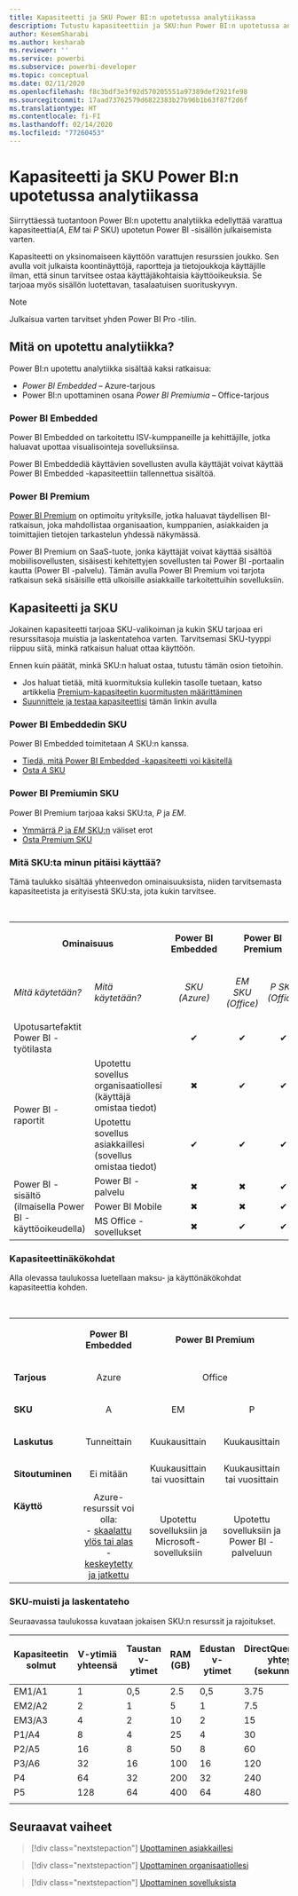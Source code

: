 ```yaml
---
title: Kapasiteetti ja SKU Power BI:n upotetussa analytiikassa
description: Tutustu kapasiteettiin ja SKU:hun Power BI:n upotetussa analytiikassa.
author: KesemSharabi
ms.author: kesharab
ms.reviewer: ''
ms.service: powerbi
ms.subservice: powerbi-developer
ms.topic: conceptual
ms.date: 02/11/2020
ms.openlocfilehash: f8c3bdf3e3f92d570205551a97389def2921fe98
ms.sourcegitcommit: 17aad73762579d6822383b27b96b1b63f87f2d6f
ms.translationtype: HT
ms.contentlocale: fi-FI
ms.lasthandoff: 02/14/2020
ms.locfileid: "77260453"
---
```

# <a name="capacity-and-skus-in-power-bi-embedded-analytics"></a>Kapasiteetti ja SKU Power BI:n upotetussa analytiikassa

Siirryttäessä tuotantoon Power BI:n upotettu analytiikka edellyttää varattua kapasiteettia(*A*, *EM* tai *P* SKU) upotetun Power BI -sisällön julkaisemista varten.

Kapasiteetti on yksinomaiseen käyttöön varattujen resurssien joukko. Sen avulla voit julkaista koontinäyttöjä, raportteja ja tietojoukkoja käyttäjille ilman, että sinun tarvitsee ostaa käyttäjäkohtaisia käyttöoikeuksia. Se tarjoaa myös sisällön luotettavan, tasalaatuisen suorituskyvyn.

>[!NOTE]
>Julkaisua varten tarvitset yhden Power BI Pro -tilin.

## <a name="what-is-embedded-analytics"></a>Mitä on upotettu analytiikka?

Power BI:n upotettu analytiikka sisältää kaksi ratkaisua:
* *Power BI Embedded* – Azure-tarjous
* Power BI:n upottaminen osana *Power BI Premiumia* – Office-tarjous

### <a name="power-bi-embedded"></a>Power BI Embedded

Power BI Embedded on tarkoitettu ISV-kumppaneille ja kehittäjille, jotka haluavat upottaa visualisointeja sovelluksiinsa.

Power BI Embeddediä käyttävien sovellusten avulla käyttäjät voivat käyttää Power BI Embedded -kapasiteettiin tallennettua sisältöä.

### <a name="power-bi-premium"></a>Power BI Premium

[Power BI Premium](../service-premium-what-is.md) on optimoitu yrityksille, jotka haluavat täydellisen BI-ratkaisun, joka mahdollistaa organisaation, kumppanien, asiakkaiden ja toimittajien tietojen tarkastelun yhdessä näkymässä.

Power BI Premium on SaaS-tuote, jonka käyttäjät voivat käyttää sisältöä mobiilisovellusten, sisäisesti kehitettyjen sovellusten tai Power BI -portaalin kautta (Power BI -palvelu). Tämän avulla Power BI Premium voi tarjota ratkaisun sekä sisäisille että ulkoisille asiakkaille tarkoitettuihin sovelluksiin.

## <a name="capacity-and-skus"></a>Kapasiteetti ja SKU

Jokainen kapasiteetti tarjoaa SKU-valikoiman ja kukin SKU tarjoaa eri resurssitasoja muistia ja laskentatehoa varten. Tarvitsemasi SKU-tyyppi riippuu siitä, minkä ratkaisun haluat ottaa käyttöön.

Ennen kuin päätät, minkä SKU:n haluat ostaa, tutustu tämän osion tietoihin.
* Jos haluat tietää, mitä kuormituksia kullekin tasolle tuetaan, katso artikkelia [Premium-kapasiteetin kuormitusten määrittäminen](../service-admin-premium-workloads.md)
* [Suunnittele ja testaa kapasiteettisi](../service-premium-capacity-optimize.md#testing-approaches) tämän linkin avulla

### <a name="power-bi-embedded-skus"></a>Power BI Embeddedin SKU

Power BI Embedded toimitetaan *A* SKU:n kanssa.
* [Tiedä, mitä Power BI Embedded -kapasiteetti voi käsitellä](https://powerbi.microsoft.com/blog/power-bi-developer-community-june-july-update/#Capacity-Plan)
* [Osta *A* SKU](../service-admin-premium-purchase.md#purchase-a-skus-for-testing-and-other-scenarios)

### <a name="power-bi-premium-skus"></a>Power BI Premiumin SKU

Power BI Premium tarjoaa kaksi SKU:ta, *P* ja *EM*.
* [Ymmärrä *P* ja *EM* SKU:n](../service-premium-what-is.md#subscriptions-and-licensing) väliset erot
* [Osta Premium SKU](../service-admin-premium-purchase.md)

### <a name="which-sku-should-i-use"></a>Mitä SKU:ta minun pitäisi käyttää?

Tämä taulukko sisältää yhteenvedon ominaisuuksista, niiden tarvitsemasta kapasiteetista ja erityisestä SKU:sta, jota kukin tarvitsee. 

</br>
<table>
<col width="20%">
<col width="20%">
<col width="20%">
<col width="20%">
<col width="20%">
<tbody>
<tr>
<td style="text-align: center"; colspan="2"><p><b>Ominaisuus</b></p></td>
<td style="text-align: center">
<p><b>Power BI Embedded</b></p>
</td>
<td style="text-align: center"; colspan="2">
<p><b>Power BI Premium</b></p>
</td>
</tr>
<tr>
<td><p><em>Mitä käytetään?</em><p></td>
<td><p><em>Mitä käytetään?</em><p></td>
<td style="text-align: center"><p><em>SKU</br>(Azure)</em></p></td>
<td style="text-align: center"><p><em>EM SKU</br>(Office)</em></p></td>
<td style="text-align: center"><p><em>P SKU</br>(Office)</em></p></td>
</tr>
<tr>
<td>Upotusartefaktit Power BI -työtilasta</td>
<td>
</td>
<td style="text-align: center">✔</td>
<td style="text-align: center">✔</td>
<td style="text-align: center">✔</td>
</tr>
<tr>
<td rowspan="2">Power BI -raportit</td>
<td>Upotettu sovellus organisaatiollesi</br>(käyttäjä omistaa tiedot)</td>
<td style="text-align: center">✖</td>
<td style="text-align: center">✔</td>
<td style="text-align: center">✔</td>
</tr>
<tr>
<td>Upotettu sovellus asiakkaillesi</br>(sovellus omistaa tiedot)</td>
<td style="text-align: center">✔</td>
<td style="text-align: center">✔</td>
<td style="text-align: center">✔</td>
</tr>
<tr>
<td rowspan="3">Power BI -sisältö<br>(ilmaisella Power BI -käyttöoikeudella)</td>
<td>Power BI -palvelu</td>
<td style="text-align: center">✖</td>
<td style="text-align: center">✖</td>
<td style="text-align: center">✔</td>
</tr>
<tr>
<td>Power BI Mobile</td>
<td style="text-align: center">✖</td>
<td style="text-align: center">✖</td>
<td style="text-align: center">✔</td>
</tr>
<tr>
<td>MS Office -sovellukset</td>
<td style="text-align: center">✖</td>
<td style="text-align: center">✔</td>
<td style="text-align: center">✔</td>
</tr>
</tbody>
</table>

### <a name="capacity-considerations"></a>Kapasiteettinäkökohdat

Alla olevassa taulukossa luetellaan maksu- ja käyttönäkökohdat kapasiteettia kohden.

</br>
<table>
<tbody>
<tr>
<td></td>
<td style="text-align: center;"><p><strong>Power BI Embedded</strong></p></td>
<td style="text-align: center;" colspan="2"><p><strong>Power BI Premium</strong></p></td>
</tr>
<tr>
<td><p><strong>Tarjous</strong></p></td>
<td style="text-align: center;"><p>Azure</p></td>
<td style="text-align: center;" colspan="2"><p>Office</p></td>
</tr>
<tr>
<td><p><strong>SKU</strong></p></td>
<td style="text-align: center;"><p>A</p></td>
<td style="text-align: center;"><p>EM</p></td>
<td style="text-align: center;"><p>P</p></td>
</tr>
<tr>
<td><p><strong>Laskutus</strong></td>
<td style="text-align: center;">Tunneittain</td>
<td style="text-align: center;">Kuukausittain</td>
<td style="text-align: center;">Kuukausittain</td>
</tr>
<tr>
<td><p><strong>Sitoutuminen</strong></td>
<td style="text-align: center;">Ei mitään</td>
<td style="text-align: center;">Kuukausittain tai vuosittain</td>
<td style="text-align: center;">Kuukausittain tai vuosittain</td>
</tr>
<tr>
<td valign="top"><p><strong>Käyttö</strong></td>
<td style="text-align: center;">Azure-resurssit voi olla:</br>- <a href="azure-pbie-scale-capacity.md">skaalattu ylös tai alas</a></br>- <a href="azure-pbie-pause-start.md">keskeytetty ja jatkettu</a>
</td>
<td style="text-align: center;">Upotettu sovelluksiin ja</br> Microsoft-sovelluksiin</td>
<td style="text-align: center;">Upotettu sovelluksiin ja</br> Power BI -palveluun</td>
</tr>
</tbody>
</table>

### <a name="sku-memory-and-computing-power"></a>SKU-muisti ja laskentateho

Seuraavassa taulukossa kuvataan jokaisen SKU:n resurssit ja rajoitukset.

| Kapasiteetin solmut | V-ytimiä yhteensä | Taustan v-ytimet | RAM (GB) | Edustan v-ytimet | DirectQuery/live-yhteys (sekunnissa) | Mallin uudelleen latauksen parallelisointi |
| --- | --- | --- | --- | --- | --- | --- |
| EM1/A1 | 1 | 0,5 | 2.5 | 0,5 | 3.75 | 1 |
| EM2/A2 | 2 | 1 | 5 | 1 | 7.5 | 2 |
| EM3/A3 | 4 | 2 | 10 | 2 | 15 | 3 |
| P1/A4 | 8 | 4 | 25 | 4 | 30 | 6 |
| P2/A5 | 16 | 8 | 50 | 8 | 60 | 12 |
| P3/A6 | 32 | 16 | 100 | 16 | 120 | 24 |
| P4 | 64 | 32 | 200 | 32 | 240 | 48 |
| P5 | 128 | 64 | 400 | 64 | 480 | 96 |
| | | | | | | |

## <a name="next-steps"></a>Seuraavat vaiheet

> [!div class="nextstepaction"]
>[Upottaminen asiakkaillesi](embed-sample-for-customers.md)

> [!div class="nextstepaction"]
>[Upottaminen organisaatiollesi](embed-sample-for-your-organization.md)

> [!div class="nextstepaction"]
> [Upottaminen sovelluksista](embed-from-apps.md)